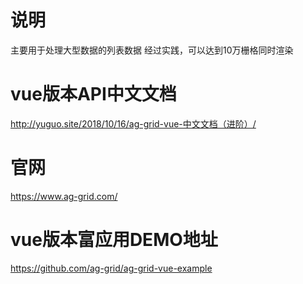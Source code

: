 # 说明
主要用于处理大型数据的列表数据
经过实践，可以达到10万栅格同时渲染


# vue版本API中文文档
http://yuguo.site/2018/10/16/ag-grid-vue-中文文档（进阶）/

# 官网
https://www.ag-grid.com/

# vue版本富应用DEMO地址
https://github.com/ag-grid/ag-grid-vue-example